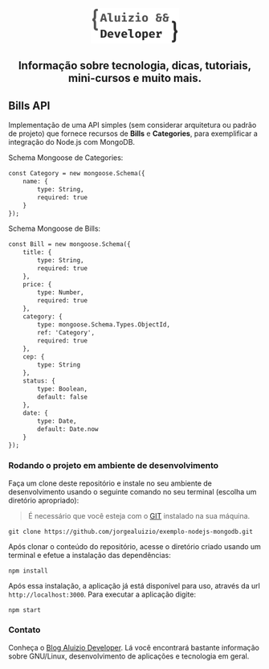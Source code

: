 <p align="center">
  <a href="https://aluiziodeveloper.com.br/">
    <img alt="Aluizio Developer" src="./assets/img/logo.png" height="70" />
  </a>
</p>
<h2 align="center">
Informação sobre tecnologia, dicas, tutoriais, mini-cursos e muito mais.
</h2>

## Bills API

Implementação de uma API simples (sem considerar arquitetura ou padrão de projeto) que fornece recursos de **Bills** e **Categories**, para  exemplificar a integração do Node.js com MongoDB.

Schema Mongoose de Categories:

```
const Category = new mongoose.Schema({
	name: {
		type: String,
		required: true
	}
});
```

Schema Mongoose de Bills:

```
const Bill = new mongoose.Schema({
	title: {
		type: String,
		required: true
	},
	price: {
		type: Number,
		required: true
	},
	category: {
		type: mongoose.Schema.Types.ObjectId,
		ref: 'Category',
		required: true
	},
	cep: {
		type: String
	},
	status: {
		type: Boolean,
		default: false
	},
	date: {
		type: Date,
		default: Date.now 
	}
});
```

### Rodando o projeto em ambiente de desenvolvimento

Faça um clone deste repositório e instale no seu ambiente de desenvolvimento usando o seguinte comando no seu terminal (escolha um diretório apropriado):

> É necessário que você esteja com o [GIT](https://git-scm.com/) instalado na sua máquina.

```
git clone https://github.com/jorgealuizio/exemplo-nodejs-mongodb.git
```

Após clonar o conteúdo do repositório, acesse o diretório criado usando um terminal e efetue a instalação das dependências:

```
npm install
```

Após essa instalação, a aplicação já está disponível para uso, através da url ```http://localhost:3000```. Para executar a aplicação digite:

```
npm start
```

### Contato

Conheça o [Blog Aluizio Developer](https://aluiziodeveloper.com.br). Lá você encontrará bastante informação sobre GNU/Linux, desenvolvimento de aplicações e tecnologia em geral.
